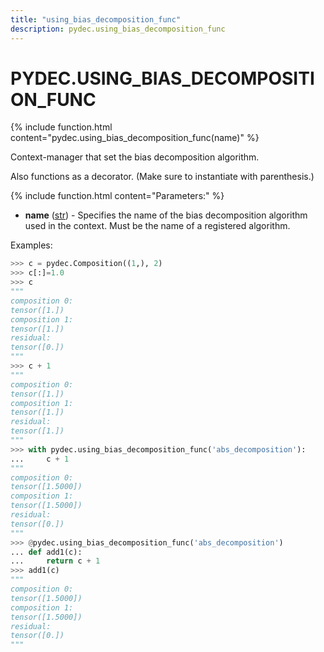 ```yaml
---
title: "using_bias_decomposition_func"
description: pydec.using_bias_decomposition_func
---
```

# PYDEC.USING_BIAS_DECOMPOSITION_FUNC

{% include function.html content="pydec.using_bias_decomposition_func(name)" %}

Context-manager that set the bias decomposition algorithm.

Also functions as a decorator. (Make sure to instantiate with parenthesis.)

{% include function.html content="Parameters:" %}

* **name** ([str](https://docs.python.org/3/library/stdtypes.html#str)) - Specifies the name of the bias decomposition algorithm used in the context. Must be the name of a registered algorithm.

Examples:
```python
>>> c = pydec.Composition((1,), 2) 
>>> c[:]=1.0
>>> c
"""
composition 0:
tensor([1.])  
composition 1:
tensor([1.])  
residual:     
tensor([0.])
"""
>>> c + 1
"""
composition 0:
tensor([1.])
composition 1:
tensor([1.])
residual:
tensor([1.])
"""
>>> with pydec.using_bias_decomposition_func('abs_decomposition'):
...     c + 1
"""
composition 0:
tensor([1.5000])
composition 1:
tensor([1.5000])
residual:
tensor([0.])
"""
>>> @pydec.using_bias_decomposition_func('abs_decomposition')
... def add1(c):
...     return c + 1
>>> add1(c) 
"""
composition 0:
tensor([1.5000])
composition 1:
tensor([1.5000])
residual:
tensor([0.])
"""
```
